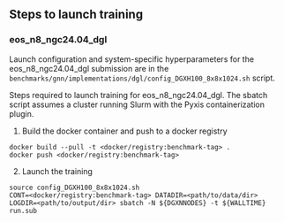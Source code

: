 ## Steps to launch training

### eos_n8_ngc24.04_dgl

Launch configuration and system-specific hyperparameters for the
eos_n8_ngc24.04_dgl submission are in the
`benchmarks/gnn/implementations/dgl/config_DGXH100_8x8x1024.sh` script.

Steps required to launch training for eos_n8_ngc24.04_dgl.  The sbatch
script assumes a cluster running Slurm with the Pyxis containerization plugin.

1. Build the docker container and push to a docker registry

```
docker build --pull -t <docker/registry:benchmark-tag> .
docker push <docker/registry:benchmark-tag>
```

2. Launch the training
```
source config_DGXH100_8x8x1024.sh
CONT=<docker/registry:benchmark-tag> DATADIR=<path/to/data/dir> LOGDIR=<path/to/output/dir> sbatch -N ${DGXNNODES} -t ${WALLTIME} run.sub
```
